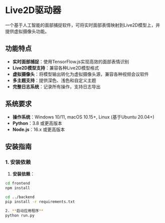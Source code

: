 # Live2D驱动器

一个基于人工智能的面部捕捉软件，可将实时面部表情映射到Live2D模型上，并提供虚拟摄像头功能。

## 功能特点

- **实时面部捕捉**：使用TensorFlow.js实现高效的面部表情识别
- **Live2D模型支持**：兼容各种Live2D模型格式
- **虚拟摄像头**：将模型输出转化为虚拟摄像头源，兼容各种视频会议软件
- **多主题支持**：提供深色、浅色和自定义主题
- **完整日志系统**：记录所有操作，支持日志导出

## 系统要求

- **操作系统**：Windows 10/11, macOS 10.15+, Linux (基于Ubuntu 20.04+)
- **Python**：3.8 或更高版本
- **Node.js**：16.x 或更高版本

## 安装指南

### 1. 安装依赖

1. **安装依赖**：
```bash
cd frontend
npm install

cd ../backend
pip install -r requirements.txt

2. **​​启动应用程序​​**
python run.py